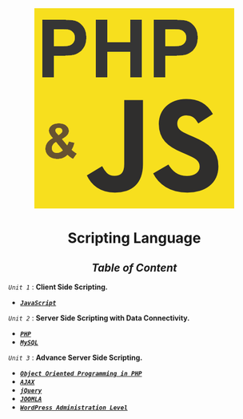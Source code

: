 <div align="center">

<img src="php_and_js.png" />

# **Scripting Language**

## _**Table of Content**_


</div>

_``Unit 1``_ : **Client Side Scripting.**

* [**_``JavaScript``_**](Unit/JavaScript.md) 


_``Unit 2``_ : **Server Side Scripting with Data Connectivity.**


* [**_``PHP``_**](Unit/Unit-1.md) 
* [**_``MySQL``_**](Unit/Unit-1.md)

_``Unit 3``_ : **Advance Server Side Scripting.**

*   [**_``Object Oriented Programming in PHP``_**](Unit/Unit-1.md) 
*   [**_``AJAX``_**](Unit/Unit-1.md)
*   [**_``jQuery``_**](Unit/Unit-1.md)
*   [**_``JOOMLA``_**](Unit/Unit-1.md)
*   [**_``WordPress Administration Level``_**](Unit/Unit-1.md)
